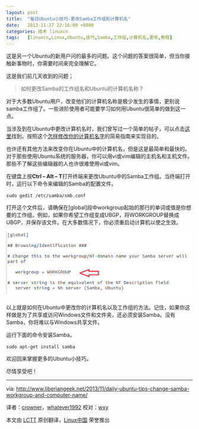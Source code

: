 ```yaml
---
layout: post
title:	"每日Ubuntu小技巧-更改Samba工作组和计算机名"
date:	2013-11-27 22:16:00 +0800 
categories:	技术 linuxcn 
tags:	[linuxcn,Linux,Ubuntu,技巧,Samba,工作组,计算机名,更改,教程]
---
```



这是另一个Ubuntu的新用户问的最多的问题。这个问题的答案很简单，但当你接触新事物时，你需要时间来完全理解它。


这是我们前几天收到的问题；



> 
> 如何更改Samba的工作组名和Ubuntu的计算机名称？
> 
> 
> 


对于大多数Ubuntu用户，改变他们的计算机名称是极少发生的事情，更别说samba工作组了。一些进阶使用者可能要学习如何用Ubuntu很简单的做到这一点。


当涉及到在Ubuntu中更改计算机名时，我们曾写过一个简单的帖子，可以点击[这里](http://linux.cn/article-2199-1.html)找到。按照这个[怎样修改你的计算机名字](http://linux.cn/article-2199-1.html)的简易指南来实现目的。


也许还有其他方法来改变你在Ubuntu中的计算机名，但是这是最简单和最快的。对于那些使用Ubuntu系统的服务器，你可以用vi或vim编辑的主机名和主机文件。那些不了解这些编辑器的人也许很难使用vi或vim。


在键盘上按**Ctrl – Alt – T**打开终端来更改Ubuntu中的Samba工作组。当终端打开时，运行以下命令来编辑的Samba的配置文件。



```
sudo gedit /etc/samba/smb.conf

```

打开这个文件后，请确保在[global]段中workgroup起始的那行的单词或值是你想要的工作组。例如，如果你希望工作组变成UBGP，将WORKGROUP替换成UBGP，并保存该文件。在大多数情况下，你必须重启动计算机以使之生效。


![](/Asserts/Images/album/201311/27/001855q11h38zyqtfqm8sv.png)


以上就是如何在Ubuntu中更改你的计算机名以及工作组的方法。记住，如果你这样做是为了共享或访问Windows文件和文件夹，还必须​​安装Samba。没有Samba，你将难以与Windows共享文件。


运行下面的命令安装Samba。



```
sudo apt-get install samba

```

欢迎回来掌握更多的Ubuntu小技巧。


尽情享受吧！




---


via: <http://www.liberiangeek.net/2013/11/daily-ubuntu-tips-change-samba-workgroup-and-computer-name/>


译者：[crowner](https://github.com/crowner)，[whatever1992](https://github.com/whatever1992) 校对：[wxy](https://github.com/wxy)


本文由 [LCTT](https://github.com/LCTT/TranslateProject) 原创翻译，[Linux中国](http://linux.cn/) 荣誉推出
